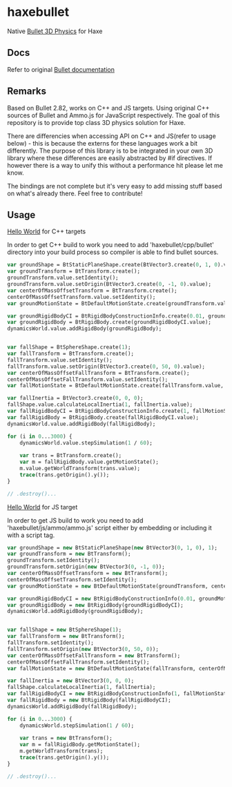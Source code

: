 # haxebullet

Native [Bullet 3D Physics](http://bulletphysics.org/) for Haxe

## Docs
Refer to original [Bullet documentation](http://bulletphysics.org/mediawiki-1.5.8/index.php/Main_Page)

## Remarks
Based on Bullet 2.82, works on C++ and JS targets. Using original C++ sources of Bullet and Ammo.js for JavaScript respectively. The goal of this repository is to provide top class 3D physics solution for Haxe.

There are differencies when accessing API on C++ and JS(refer to usage below) - this is because the externs for these languages work a bit differently. The purpose of this library is to be integrated in your own 3D library where these differences are easily abstracted by #if directives. If however there is a way to unify this without a performance hit please let me know.

The bindings are not complete but it's very easy to add missing stuff based on what's already there. Feel free to contribute!

## Usage

[Hello World](http://bulletphysics.org/mediawiki-1.5.8/index.php/Hello_World) for C++ targets

In order to get C++ build to work you need to add 'haxebullet/cpp/bullet' directory into your build process so compiler is able to find bullet sources.

``` hx
var groundShape = BtStaticPlaneShape.create(BtVector3.create(0, 1, 0).value, 1);
var groundTransform = BtTransform.create();
groundTransform.value.setIdentity();
groundTransform.value.setOrigin(BtVector3.create(0, -1, 0).value);
var centerOfMassOffsetTransform = BtTransform.create();
centerOfMassOffsetTransform.value.setIdentity();
var groundMotionState = BtDefaultMotionState.create(groundTransform.value, centerOfMassOffsetTransform.value);

var groundRigidBodyCI = BtRigidBodyConstructionInfo.create(0.01, groundMotionState, groundShape, BtVector3.create(0, 0, 0).value);
var groundRigidBody = BtRigidBody.create(groundRigidBodyCI.value);
dynamicsWorld.value.addRigidBody(groundRigidBody);


var fallShape = BtSphereShape.create(1);
var fallTransform = BtTransform.create();
fallTransform.value.setIdentity();
fallTransform.value.setOrigin(BtVector3.create(0, 50, 0).value);
var centerOfMassOffsetFallTransform = BtTransform.create();
centerOfMassOffsetFallTransform.value.setIdentity();
var fallMotionState = BtDefaultMotionState.create(fallTransform.value, centerOfMassOffsetFallTransform.value);

var fallInertia = BtVector3.create(0, 0, 0);
fallShape.value.calculateLocalInertia(1, fallInertia.value);
var fallRigidBodyCI = BtRigidBodyConstructionInfo.create(1, fallMotionState, fallShape, fallInertia.value);
var fallRigidBody = BtRigidBody.create(fallRigidBodyCI.value);
dynamicsWorld.value.addRigidBody(fallRigidBody);

for (i in 0...3000) {
	dynamicsWorld.value.stepSimulation(1 / 60);
	
	var trans = BtTransform.create();
	var m = fallRigidBody.value.getMotionState();
	m.value.getWorldTransform(trans.value);
	trace(trans.getOrigin().y());
}

// .destroy()...
```

[Hello World](http://bulletphysics.org/mediawiki-1.5.8/index.php/Hello_World) for JS target

In order to get JS build to work you need to add 'haxebullet/js/ammo/ammo.js' script either by embedding or including it with a script tag.

``` hx
var groundShape = new BtStaticPlaneShape(new BtVector3(0, 1, 0), 1);
var groundTransform = new BtTransform();
groundTransform.setIdentity();
groundTransform.setOrigin(new BtVector3(0, -1, 0));
var centerOfMassOffsetTransform = new BtTransform();
centerOfMassOffsetTransform.setIdentity();
var groundMotionState = new BtDefaultMotionState(groundTransform, centerOfMassOffsetTransform);

var groundRigidBodyCI = new BtRigidBodyConstructionInfo(0.01, groundMotionState, groundShape, BtVector3.create(0, 0, 0));
var groundRigidBody = new BtRigidBody(groundRigidBodyCI);
dynamicsWorld.addRigidBody(groundRigidBody);


var fallShape = new BtSphereShape(1);
var fallTransform = new BtTransform();
fallTransform.setIdentity();
fallTransform.setOrigin(new BtVector3(0, 50, 0));
var centerOfMassOffsetFallTransform = new BtTransform();
centerOfMassOffsetFallTransform.setIdentity();
var fallMotionState = new BtDefaultMotionState(fallTransform, centerOfMassOffsetFallTransform);

var fallInertia = new BtVector3(0, 0, 0);
fallShape.calculateLocalInertia(1, fallInertia);
var fallRigidBodyCI = new BtRigidBodyConstructionInfo(1, fallMotionState, fallShape, fallInertia);
var fallRigidBody = new BtRigidBody(fallRigidBodyCI);
dynamicsWorld.addRigidBody(fallRigidBody);

for (i in 0...3000) {
	dynamicsWorld.stepSimulation(1 / 60);
	
	var trans = new BtTransform();
	var m = fallRigidBody.getMotionState();
	m.getWorldTransform(trans);
	trace(trans.getOrigin().y());
}

// .destroy()...
```
